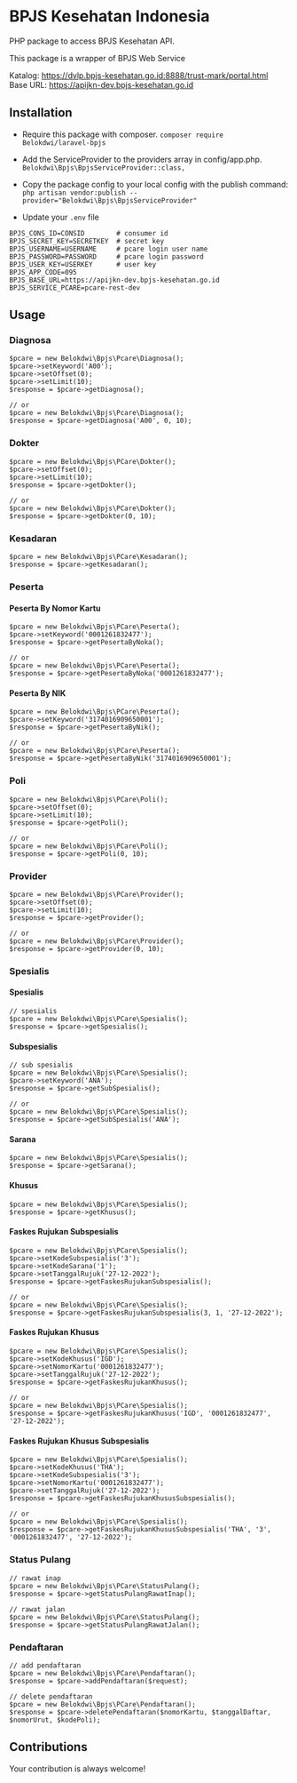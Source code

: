 # BPJS Kesehatan Indonesia

PHP package to access BPJS Kesehatan API.

This package is a wrapper of BPJS Web Service

Katalog: https://dvlp.bpjs-kesehatan.go.id:8888/trust-mark/portal.html \
Base URL: https://apijkn-dev.bpjs-kesehatan.go.id

## Installation

- Require this package with composer.
  `composer require Belokdwi/laravel-bpjs`

- Add the ServiceProvider to the providers array in config/app.php.
  `Belokdwi\Bpjs\BpjsServiceProvider::class,`

- Copy the package config to your local config with the publish command:
  `php artisan vendor:publish --provider="Belokdwi\Bpjs\BpjsServiceProvider"`

- Update your `.env` file

```
BPJS_CONS_ID=CONSID        # consumer id
BPJS_SECRET_KEY=SECRETKEY  # secret key
BPJS_USERNAME=USERNAME     # pcare login user name
BPJS_PASSWORD=PASSWORD     # pcare login password
BPJS_USER_KEY=USERKEY      # user key
BPJS_APP_CODE=095
BPJS_BASE_URL=https://apijkn-dev.bpjs-kesehatan.go.id
BPJS_SERVICE_PCARE=pcare-rest-dev
```

## Usage

### Diagnosa

```
$pcare = new Belokdwi\Bpjs\Pcare\Diagnosa();
$pcare->setKeyword('A00');
$pcare->setOffset(0);
$pcare->setLimit(10);
$response = $pcare->getDiagnosa();

// or
$pcare = new Belokdwi\Bpjs\Pcare\Diagnosa();
$response = $pcare->getDiagnosa('A00', 0, 10);
```

### Dokter

```
$pcare = new Belokdwi\Bpjs\PCare\Dokter();
$pcare->setOffset(0);
$pcare->setLimit(10);
$response = $pcare->getDokter();

// or
$pcare = new Belokdwi\Bpjs\PCare\Dokter();
$response = $pcare->getDokter(0, 10);
```

### Kesadaran

```
$pcare = new Belokdwi\Bpjs\PCare\Kesadaran();
$response = $pcare->getKesadaran();
```

### Peserta

#### Peserta By Nomor Kartu

```
$pcare = new Belokdwi\Bpjs\PCare\Peserta();
$pcare->setKeyword('0001261832477');
$response = $pcare->getPesertaByNoka();

// or
$pcare = new Belokdwi\Bpjs\PCare\Peserta();
$response = $pcare->getPesertaByNoka('0001261832477');
```

#### Peserta By NIK

```
$pcare = new Belokdwi\Bpjs\PCare\Peserta();
$pcare->setKeyword('3174016909650001');
$response = $pcare->getPesertaByNik();

// or
$pcare = new Belokdwi\Bpjs\PCare\Peserta();
$response = $pcare->getPesertaByNik('3174016909650001');
```

### Poli

```
$pcare = new Belokdwi\Bpjs\PCare\Poli();
$pcare->setOffset(0);
$pcare->setLimit(10);
$response = $pcare->getPoli();

// or
$pcare = new Belokdwi\Bpjs\PCare\Poli();
$response = $pcare->getPoli(0, 10);
```

### Provider

```
$pcare = new Belokdwi\Bpjs\PCare\Provider();
$pcare->setOffset(0);
$pcare->setLimit(10);
$response = $pcare->getProvider();

// or
$pcare = new Belokdwi\Bpjs\PCare\Provider();
$response = $pcare->getProvider(0, 10);
```

### Spesialis

#### Spesialis

```
// spesialis
$pcare = new Belokdwi\Bpjs\PCare\Spesialis();
$response = $pcare->getSpesialis();
```

#### Subspesialis

```
// sub spesialis
$pcare = new Belokdwi\Bpjs\PCare\Spesialis();
$pcare->setKeyword('ANA');
$response = $pcare->getSubSpesialis();

// or
$pcare = new Belokdwi\Bpjs\PCare\Spesialis();
$response = $pcare->getSubSpesialis('ANA');
```

#### Sarana

```
$pcare = new Belokdwi\Bpjs\PCare\Spesialis();
$response = $pcare->getSarana();
```

#### Khusus

```
$pcare = new Belokdwi\Bpjs\PCare\Spesialis();
$response = $pcare->getKhusus();
```

#### Faskes Rujukan Subspesialis

```
$pcare = new Belokdwi\Bpjs\PCare\Spesialis();
$pcare->setKodeSubspesialis('3');
$pcare->setKodeSarana('1');
$pcare->setTanggalRujuk('27-12-2022');
$response = $pcare->getFaskesRujukanSubspesialis();

// or
$pcare = new Belokdwi\Bpjs\PCare\Spesialis();
$response = $pcare->getFaskesRujukanSubspesialis(3, 1, '27-12-2022');
```

#### Faskes Rujukan Khusus

```
$pcare = new Belokdwi\Bpjs\PCare\Spesialis();
$pcare->setKodeKhusus('IGD');
$pcare->setNomorKartu('0001261832477');
$pcare->setTanggalRujuk('27-12-2022');
$response = $pcare->getFaskesRujukanKhusus();

// or
$pcare = new Belokdwi\Bpjs\PCare\Spesialis();
$response = $pcare->getFaskesRujukanKhusus('IGD', '0001261832477', '27-12-2022');
```

#### Faskes Rujukan Khusus Subspesialis

```
$pcare = new Belokdwi\Bpjs\PCare\Spesialis();
$pcare->setKodeKhusus('THA');
$pcare->setKodeSubspesialis('3');
$pcare->setNomorKartu('0001261832477');
$pcare->setTanggalRujuk('27-12-2022');
$response = $pcare->getFaskesRujukanKhususSubspesialis();

// or
$pcare = new Belokdwi\Bpjs\PCare\Spesialis();
$response = $pcare->getFaskesRujukanKhususSubspesialis('THA', '3', '0001261832477', '27-12-2022');
```

### Status Pulang

```
// rawat inap
$pcare = new Belokdwi\Bpjs\PCare\StatusPulang();
$response = $pcare->getStatusPulangRawatInap();

// rawat jalan
$pcare = new Belokdwi\Bpjs\PCare\StatusPulang();
$response = $pcare->getStatusPulangRawatJalan();
```

### Pendaftaran

```
// add pendaftaran
$pcare = new Belokdwi\Bpjs\PCare\Pendaftaran();
$response = $pcare->addPendaftaran($request);

// delete pendaftaran
$pcare = new Belokdwi\Bpjs\PCare\Pendaftaran();
$response = $pcare->deletePendaftaran($nomorKartu, $tanggalDaftar, $nomorUrut, $kodePoli);
```

## Contributions

Your contribution is always welcome!
